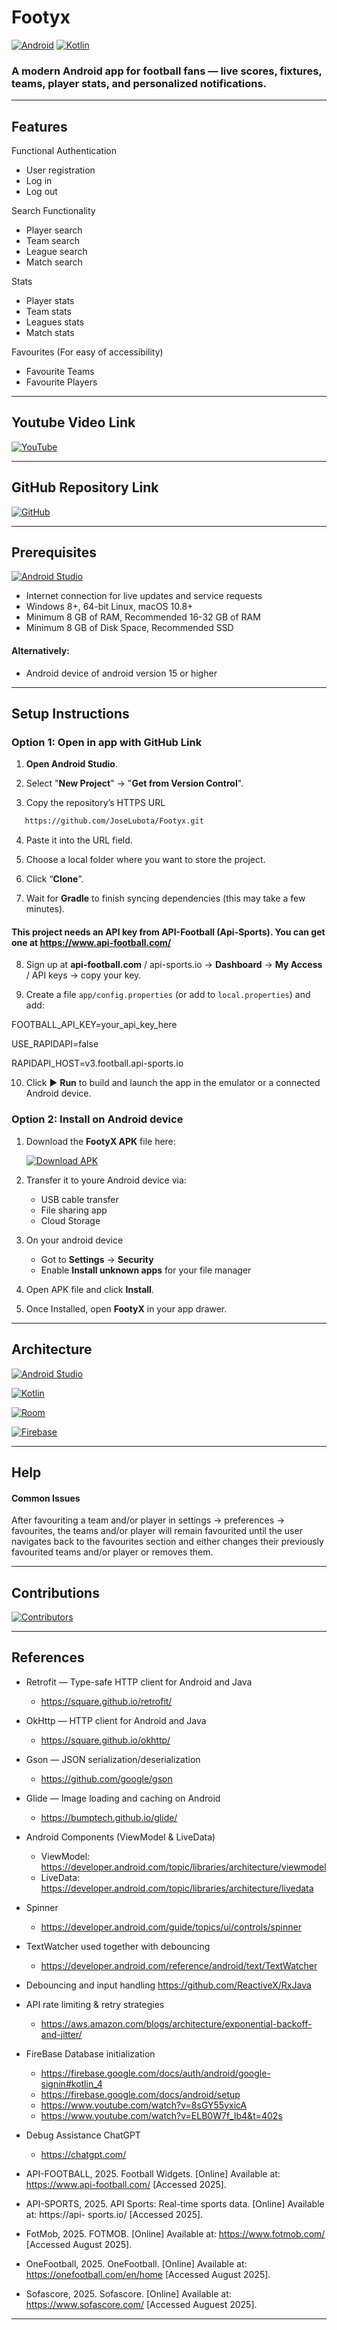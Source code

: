 # Footyx

[![Android](https://img.shields.io/badge/Platform-Android-green?logo=android)](https://developer.android.com)
[![Kotlin](https://img.shields.io/badge/Language-Kotlin-7f52ff?logo=kotlin&logoColor=white)](https://kotlinlang.org)

### A modern Android app for football fans — live scores, fixtures, teams, player stats, and personalized notifications.

---

## Features

Functional Authentication
* User registration
* Log in
* Log out

Search Functionality
* Player search
* Team search
* League search
* Match search

Stats
* Player stats
* Team stats
* Leagues stats
* Match stats

Favourites (For easy of accessibility)
* Favourite Teams 
* Favourite Players

---

## Youtube Video Link

[![YouTube](https://img.shields.io/badge/YouTube-FF0000?style=for-the-badge&logo=youtube&logoColor=white)](https://youtu.be/tCIi9OMZbTI?si=Z-TLOk4fMyji5b2s)

---

## GitHub Repository Link

[![GitHub](https://img.shields.io/badge/GitHub-181717?style=for-the-badge&logo=github&logoColor=white)](https://github.com/JoseLubota/Footyx.git)

---

## Prerequisites

[![Android Studio](https://img.shields.io/badge/Android%20Studio-3DDC84?style=for-the-badge&logo=androidstudio&logoColor=white)](https://developer.android.com/studio)
* Internet connection for live updates and service requests
* Windows 8+, 64-bit Linux, macOS 10.8+
* Minimum 8 GB of RAM, Recommended 16-32 GB of RAM
* Minimum 8 GB of Disk Space, Recommended SSD
#### Alternatively:
* Android device of android version 15 or higher

---

## Setup Instructions

### Option 1: Open in app with GitHub Link

1. **Open Android Studio**.

2. Select "**New Project**" → "**Get from Version Control**".

3. Copy the repository’s HTTPS URL

```bash
   https://github.com/JoseLubota/Footyx.git
```

4. Paste it into the URL field.

5. Choose a local folder where you want to store the project.

6. Click “**Clone**”.

7. Wait for **Gradle** to finish syncing dependencies (this may take a few minutes).

#### This project needs an API key from **API-Football** (Api-Sports). You can get one at https://www.api-football.com/

8. Sign up at **api-football.com** / api-sports.io → **Dashboard** → **My Access** / API keys → copy your key.

9. Create a file `app/config.properties` (or add to `local.properties`) and add:

FOOTBALL_API_KEY=your_api_key_here

USE_RAPIDAPI=false

RAPIDAPI_HOST=v3.football.api-sports.io

10. Click ▶ **Run** to build and launch the app in the emulator or a connected Android device.

### Option 2: Install on Android device

1. Download the **FootyX APK** file here:

      [![Download APK](https://img.shields.io/badge/Download-APK-green?style=for-the-badge&logo=android&logoColor=white)](https://github.com/JoseLubota/Footyx/releases/tag/V.0.1.0)

2. Transfer it to youre Android device via:
   * USB cable transfer
   * File sharing app
   * Cloud Storage
3. On your android device
   * Got to **Settings** → **Security**
   * Enable **Install unknown apps** for your file manager
4. Open APK file and click **Install**.
5. Once Installed, open **FootyX** in your app drawer.

---

## Architecture

[![Android Studio](https://img.shields.io/badge/Android%20Studio-3DDC84?style=for-the-badge&logo=androidstudio&logoColor=white)](https://developer.android.com/studio)

[![Kotlin](https://img.shields.io/badge/Kotlin-7F52FF?style=for-the-badge&logo=kotlin&logoColor=white)](https://kotlinlang.org)

[![Room](https://img.shields.io/badge/Room-0078D4?style=for-the-badge&logo=sqlite&logoColor=white)](https://developer.android.com/training/data-storage/room)

[![Firebase](https://img.shields.io/badge/Firebase-DD2C00?style=for-the-badge&logo=firebase&logoColor=White)](https://firebase.google.com)

---

## Help
#### Common Issues

After favouriting a team and/or player in settings → preferences → favourites, the teams and/or player will remain favourited until the user navigates back to the favourites section and either changes their previously favourited teams and/or player or removes them.

---

## Contributions

[![Contributors](https://contrib.rocks/image?repo=JoseLubota/Footyx)](https://github.com/JoseLubota/Footyx/graphs/contributors)

---

## References

* Retrofit — Type-safe HTTP client for Android and Java
  - https://square.github.io/retrofit/

* OkHttp — HTTP client for Android and Java
  - https://square.github.io/okhttp/

* Gson — JSON serialization/deserialization
  - https://github.com/google/gson

* Glide — Image loading and caching on Android
  - https://bumptech.github.io/glide/

* Android Components (ViewModel & LiveData)
  - ViewModel: https://developer.android.com/topic/libraries/architecture/viewmodel
  - LiveData: https://developer.android.com/topic/libraries/architecture/livedata

* Spinner
  - https://developer.android.com/guide/topics/ui/controls/spinner

* TextWatcher used together with debouncing
  - https://developer.android.com/reference/android/text/TextWatcher

* Debouncing and input handling 
   https://github.com/ReactiveX/RxJava

* API rate limiting & retry strategies
  - https://aws.amazon.com/blogs/architecture/exponential-backoff-and-jitter/

* FireBase Database initialization
  - https://firebase.google.com/docs/auth/android/google-signin#kotlin_4
  - https://firebase.google.com/docs/android/setup
  - https://www.youtube.com/watch?v=8sGY55yxicA
  - https://www.youtube.com/watch?v=ELB0W7f_Ib4&t=402s

* Debug Assistance ChatGPT
  - https://chatgpt.com/

* API-FOOTBALL, 2025. Football Widgets. [Online] Available at: https://www.api-football.com/
[Accessed 2025].

* API-SPORTS, 2025. API Sports: Real-time sports data. [Online] Available at: https://api-
sports.io/ [Accessed 2025].

* FotMob, 2025. FOTMOB. [Online] Available at: https://www.fotmob.com/ [Accessed
August 2025].

* OneFootball, 2025. OneFootball. [Online] Available at:
https://onefootball.com/en/home [Accessed August 2025].

* Sofascore, 2025. Sofascore. [Online] Available at: https://www.sofascore.com/
[Accessed Auguest 2025].

---

